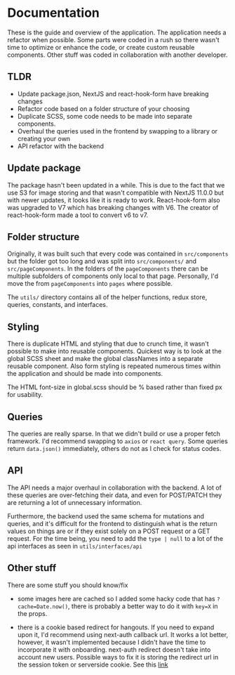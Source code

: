 # Documentation

These is the guide and overview of the application. The application needs a refactor when possible. Some parts were coded in a rush so there wasn't time to optimize or enhance the code, or create custom reusable components. Other stuff was coded in collaboration with another developer.

## TLDR

- Update package.json, NextJS and react-hook-form have breaking changes
- Refactor code based on a folder structure of your choosing
- Duplicate SCSS, some code needs to be made into separate components.
- Overhaul the queries used in the frontend by swapping to a library or creating your own
- API refactor with the backend

## Update package

The package hasn't been updated in a while. This is due to the fact that we use S3 for image storing and that wasn't compatible with NextJS 11.0.0 but with newer updates, it looks like it is ready to work. React-hook-form also was upgraded to V7 which has breaking changes with V6. The creator of react-hook-form made a tool to convert v6 to v7.

## Folder structure

Originally, it was built such that every code was contained in `src/components` but the folder got too long and was split into `src/components/` and `src/pageComponents`. In the folders of the `pageComponents` there can be multiple subfolders of components only local to that page. Personally, I'd move the from `pageComponents` into `pages` where possible.

The `utils/` directory contains all of the helper functions, redux store, queries, constants, and interfaces.

## Styling

There is duplicate HTML and styling that due to crunch time, it wasn't possible to make into reusable components. Quickest way is to look at the global SCSS sheet and make the global classNames into a separate reusable component. Also form styling is repeated numerous times within the application and should be made into components.

The HTML font-size in global.scss should be % based rather than fixed px for usability.

## Queries

The queries are really sparse. In that we didn't build or use a proper fetch framework. I'd recommend swapping to `axios` or `react query`. Some queries return `data.json()` immediately, others do not as I check for status codes.

## API

The API needs a major overhaul in collaboration with the backend. A lot of these queries are over-fetching their data, and even for POST/PATCH they are returning a lot of unnecessary information.

Furthermore, the backend used the same schema for mutations and queries, and it's difficult for the frontend to distinguish what is the return values on things are or if they exist solely on a POST request or a GET request. For the time being, you need to add the `type | null` to a lot of the api interfaces as seen in `utils/interfaces/api`

## Other stuff

There are some stuff you should know/fix

- some images here are cached so I added some hacky code that has `?cache=Date.now()`, there is probably a better way to do it with `key=X` in the props.

- there is a cookie based redirect for hangouts. If you need to expand upon it, I'd recommend using next-auth callback url. It works a lot better, however, it wasn't implemented because I didn't have the time to incorporate it with onboarding. next-auth redirect doesn't take into account new users. Possible ways to fix it is storing the redirect url in the session token or serverside cookie. See this [link](https://simplernerd.com/next-auth-callbackurl/)
